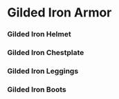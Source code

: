 # Gilded Iron Armor

### Gilded Iron Helmet

### Gilded Iron Chestplate

### Gilded Iron Leggings

### Gilded Iron Boots
